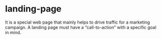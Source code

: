 # landing-page
It is a special web page that mainly helps to drive traffic for a marketing campaign. A landing page must have a “call-to-action” with a specific goal in mind.
